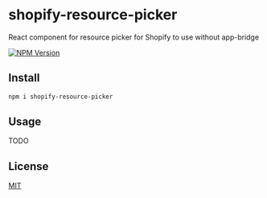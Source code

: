 # shopify-resource-picker
React component for resource picker for Shopify to use without app-bridge

[![NPM Version][npm-image]][npm-url]

## Install

```bash
npm i shopify-resource-picker
```

## Usage

TODO

## License

[MIT](http://vjpr.mit-license.org)

[npm-image]: https://img.shields.io/npm/v/shopify-resource-picker.svg
[npm-url]: https://npmjs.org/package/shopify-resource-picker
[travis-image]: https://img.shields.io/travis/live-js/live-xxx/master.svg
[travis-url]: https://travis-ci.org/live-js/live-xxx
[coveralls-image]: https://img.shields.io/coveralls/live-js/live-xxx/master.svg
[coveralls-url]: https://coveralls.io/r/live-js/live-xxx?branch=master
